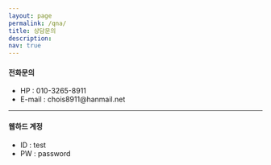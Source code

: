 ```yaml
---
layout: page
permalink: /qna/
title: 상담문의
description: 
nav: true
---
```


#### 전화문의
<ul>
	<li>HP : 010-3265-8911</li>
	<li>E-mail : chois8911@hanmail.net</li>
</ul>

***

#### 웹하드 계정
<ul>
	<li>ID : test</li>
	<li>PW : password</li>
</ul>
